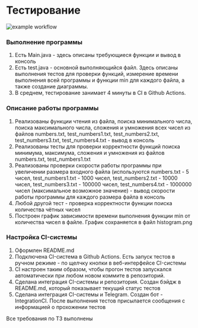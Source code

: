 # Тестирование
![example workflow](https://github.com/troynina/TZ2-part-two/actions/workflows/ci.yml/badge.svg)

### Выполнение программы
1. Есть Main.java - здесь описаны требующиеся функции и вывод в консоль
2. Есть test.java - основной выполняющийся файл. Здесь описаны выполнения тестов для проверки функций, измерение времени выполнения всей программы и функции min для каждого файла, а также создание диаграммы.
3. В среднем, тестирование занимает 4 минуты в CI в Github Actions.
### Описание работы программы
1. Реализованы функции чтения из файла, поиска минимального числа, поиска максимального числа, сложения и умножения всех чисел из файлов numbers.txt, test_numbers1.txt, test_numbers2.txt, test_numbers3.txt, test_numbers4.txt - вывод в консоль
2. Реализованы тесты для проверки корректности функций поиска минимума, максимума, сложения и умножения из файлов numbers.txt, test_numbers1.txt
3. Реализованы проверки скорости работы программы при увеличении размера входного файла (используются numbers.txt - 5 чисел, test_numbers1.txt - 1000 чисел, test_numbers2.txt - 10000 чисел, test_numbers3.txt - 100000 чисел, test_numbers4.txt - 1000000 чисел (максимальное возможное значение) - вывод скорости работы программы для каждого размера файла в консоль
4. Любой другой тест - проверка корректности функции поиска количества чётных чисел
5. Построен график зависимости времени выполнения функции min от количества чисел в файле. График сохраняется в файл histogram.png

### Настройка CI-системы
1. Оформлен README.md
2. Подключена CI-система в Github Actions. Есть запуск тестов в ручном режиме - по щелчку кнопки в веб-интерфейсе CI-системы
3. CI настроен таким образом, чтобы прогон тестов запускался автоматически при любом новом коммите в репозиторий. 
4. Сделана интеграция CI-системы и репозитория. Создан бэйдж в README.md, который показывает текущий статус тестов
5. Сделана интеграция CI-системы и Telegram. Создан бот - IntegrationCI. После выполнения тестов присылается сообщения с информацией о прохожении тестов

Все требования по ТЗ выполнены